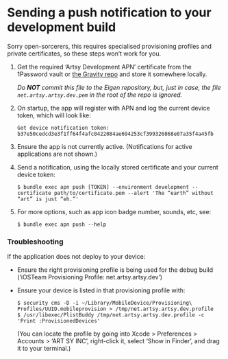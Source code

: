 # Sending a push notification to your development build

Sorry open-sorcerers, this requires specialised provisioning profiles and private certificates, so these steps won’t work for you.

1. Get the required ‘Artsy Development APN’ certificate from the 1Password vault or
   [the Gravity repo](https://github.com/artsy/gravity/raw/master/config/apns/net.artsy.artsy.dev.pem)
   and store it somewhere locally.

   _Do **NOT** commit this file to the Eigen repository, but, just in case, the file `net.artsy.artsy.dev.pem` in the
   root of the repo is ignored._

2. On startup, the app will register with APN and log the current device token, which will look like:

       Got device notification token: b37e50cedcd3e3f1ff64f4afc0422084ae694253cf399326868e07a35f4a45fb

3. Ensure the app is not currently active. (Notifications for active applications are not shown.)

4. Send a notification, using the locally stored certificate and your current device token:

       $ bundle exec apn push [TOKEN] --environment development --certificate path/to/certificate.pem --alert 'The “earth” without “art” is just “eh.”'

5. For more options, such as app icon badge number, sounds, etc, see:

       $ bundle exec apn push --help


### Troubleshooting

If the application does not deploy to your device:

* Ensure the right provisioning profile is being used for the debug build (‘iOSTeam Provisioning Profile: net.artsy.artsy.dev’)

* Ensure your device is listed in that provisioning profile with:

      $ security cms -D -i ~/Library/MobileDevice/Provisioning\ Profiles/UUID.mobileprovision > /tmp/net.artsy.artsy.dev.profile
      $ /usr/libexec/PlistBuddy /tmp/net.artsy.artsy.dev.profile -c 'Print :ProvisionedDevices'

  (You can locate the profile by going into Xcode > Preferences > Accounts > ‘ART SY INC’, right-click it, select
  ‘Show in Finder’, and drag it to your terminal.)
